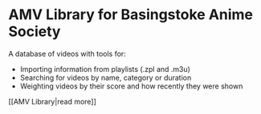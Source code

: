 # AMV Library for Basingstoke Anime Society

A database of videos with tools for:

* Importing information from playlists (.zpl and .m3u)
* Searching for videos by name, category or duration
* Weighting videos by their score and how recently they were shown

[[AMV Library|read more]]